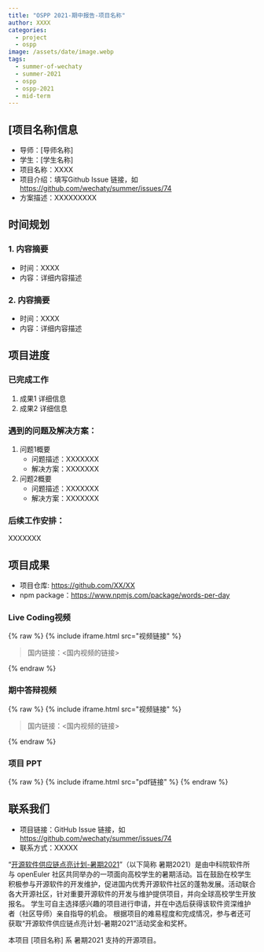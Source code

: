 ```yaml
---
title: "OSPP 2021-期中报告-项目名称"
author: XXXX
categories:
  - project
  - ospp
image: /assets/date/image.webp
tags:
  - summer-of-wechaty
  - summer-2021
  - ospp
  - ospp-2021
  - mid-term
---
```


<!-- 以下是注意事项，请提交的时候删除：-->
<!--
1. PDF 建议上传到 [Google Slides](https://docs.google.com/presentation/u/0/) 中，并将 Google Slides 的链接嵌入到博客。如果一定使用本地上传 PDF 的方式，请通过 PDF 压缩软件（如：<https://www.ilovepdf.com/compress_pdf> ）压缩到 1MB 以内。
2. 如果有 npm 或者 pip 包等项目成果，请将你的导师以及其他你认为对你有帮助的 Wechaty Contributor 设置成为这个包的 Maintainers. 
-->

## [项目名称]信息

- 导师：[导师名称]  
- 学生：[学生名称]  
- 项目名称：XXXX
- 项目介绍：填写Github Issue 链接，如 <https://github.com/wechaty/summer/issues/74>
- 方案描述：XXXXXXXXX

## 时间规划

### 1. 内容摘要

- 时间：XXXX
- 内容：详细内容描述

### 2. 内容摘要

- 时间：XXXX
- 内容：详细内容描述

## 项目进度

### 已完成工作
<!-- 根据原定方案和时间规划，描述当前已有的工作成果*   -->

1. 成果1
详细信息
1. 成果2
详细信息

### 遇到的问题及解决方案：
<!-- 可以侧重描述总结与心得   -->

1. 问题1概要
    - 问题描述：XXXXXXX
    - 解决方案：XXXXXXX
1. 问题2概要
    - 问题描述：XXXXXXX
    - 解决方案：XXXXXXX

### 后续工作安排：  
<!-- 描述是否需要调整工作计划等  -->

XXXXXXX

## 项目成果

- 项目仓库: <https://github.com/XX/XX>  
- npm package：<https://www.npmjs.com/package/words-per-day>

### Live Coding视频

{% raw %}
{% include iframe.html src="视频链接" %}

> 国内链接：<国内视频的链接>

{% endraw %}

### 期中答辩视频

{% raw %}
{% include iframe.html src="视频链接" %}

> 国内链接：<国内视频的链接>

{% endraw %}

### 项目 PPT

{% raw %}
{% include iframe.html src="pdf链接" %}
{% endraw %}

## 联系我们

- 项目链接：GitHub Issue 链接，如 <https://github.com/wechaty/summer/issues/74>
- 联系方式：XXXXX

“[开源软件供应链点亮计划-暑期2021](https://summer.iscas.ac.cn)”（以下简称 暑期2021）是由中科院软件所与 openEuler 社区共同举办的一项面向高校学生的暑期活动。旨在鼓励在校学生积极参与开源软件的开发维护，促进国内优秀开源软件社区的蓬勃发展。活动联合各大开源社区，针对重要开源软件的开发与维护提供项目，并向全球高校学生开放报名。 学生可自主选择感兴趣的项目进行申请，并在中选后获得该软件资深维护者（社区导师）亲自指导的机会。 根据项目的难易程度和完成情况，参与者还可获取“开源软件供应链点亮计划-暑期2021”活动奖金和奖杯。

本项目 [项目名称] 系 暑期2021 支持的开源项目。
